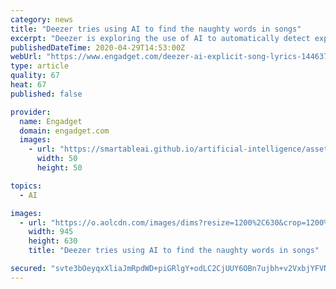 ```yaml
---
category: news
title: "Deezer tries using AI to find the naughty words in songs"
excerpt: "Deezer is exploring the use of AI to automatically detect explicit lyrics in songs, although there's clearly work to be done before it's ready."
publishedDateTime: 2020-04-29T14:53:00Z
webUrl: "https://www.engadget.com/deezer-ai-explicit-song-lyrics-144637842.html"
type: article
quality: 67
heat: 67
published: false

provider:
  name: Engadget
  domain: engadget.com
  images:
    - url: "https://smartableai.github.io/artificial-intelligence/assets/images/organizations/engadget.com-50x50.jpg"
      width: 50
      height: 50

topics:
  - AI

images:
  - url: "https://o.aolcdn.com/images/dims?resize=1200%2C630&crop=1200%2C630%2C0%2C0&quality=80&image_uri=https%3A%2F%2Fs.yimg.com%2Fos%2Fcreatr-images%2F2020-04%2F420196b0-8a18-11ea-b8df-508fea5e83ac&client=amp-blogside-v2&signature=e9d431f621d42d802d9612161e791366bc674237"
    width: 945
    height: 630
    title: "Deezer tries using AI to find the naughty words in songs"

secured: "svte3bOeyqxXliaJmRpdWD+piGRlgY+odLC2CjUUY6OBn7ujbh+v2VxbjYFVNVMjGFFGiX0PR5qAwkbt2V/2qXgU9dgQxED5+Of0yQ6PKHJvR25fKOgMUP8T3u1fUquMwv0ovfR+EmzvRGwtuVZfAssPuFLVlPp4L5voUC5oSY0oO2ab4e1iPa/SlvgHHUIJJOPlPTZl5lmRoQ8MOHpAjahNibPZLVSwdhl1EmJcoq1CxZt09YB0F7f32KCcKmcC2vcq9qSpKG/UPGjWGhpZUcJxwCKR5gmXnk1lwM04D+c936M9CWue0GuHQoFWw+vc;0AxisjHj9xsf8amO4j4UBw=="
---
```


